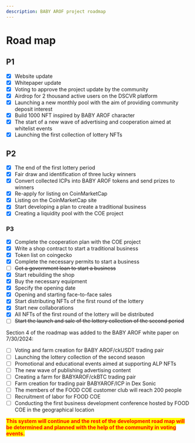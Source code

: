 ```yaml
---
description: BABY AROF project roadmap
---
```


# Road map

## P1

* [x] Website update
* [x] Whitepaper update
* [x] Voting to approve the project update by the community
* [x] Airdrop for 2 thousand active users on the DSCVR platform
* [x] Launching a new monthly pool with the aim of providing community deposit interest
* [x] Build 1000 NFT inspired by BABY AROF character
* [x] The start of a new wave of advertising and cooperation aimed at whitelist events
* [x] Launching the first collection of lottery NFTs

## P2

* [x] The end of the first lottery period
* [x] Fair draw and identification of three lucky winners
* [x] Convert collected ICPs into BABY AROF tokens and send prizes to winners
* [x] Re-apply for listing on CoinMarketCap
* [x] Listing on the CoinMarketCap site
* [x] Start developing a plan to create a traditional business
* [x] Creating a liquidity pool with the COE project

### P3

* [x] Complete the cooperation plan with the COE project
* [x] Write a shop contract to start a traditional business
* [x] Token list on coingecko
* [x] Complete the necessary permits to start a business
* [ ] ~~Get a government loan to start a business~~
* [x] Start rebuilding the shop
* [x] Buy the necessary equipment
* [x] Specify the opening date
* [x] Opening and starting face-to-face sales
* [x] Start distributing NFTs of the first round of the lottery
* [x] Start new collaborations
* [x] All NFTs of the first round of the lottery will be distributed
* [ ] ~~Start the launch and sale of the lottery collection of the second period~~

Section 4 of the roadmap was added to the BABY AROF white paper on 7/30/2024:

* [ ] Voting and farm creation for BABY AROF/ckUSDT trading pair
* [ ] Launching the lottery collection of the second season
* [ ] Promotional and educational events aimed at supporting ALP NFTs
* [ ] The new wave of publishing advertising content
* [ ] Creating a farm for BABYAROF/ckBTC trading pair
* [ ] Farm creation for trading pair BABYAROF/ICP in Dex Sonic
* [ ] The members of the FOOD COE customer club will reach 200 people
* [ ] Recruitment of labor for FOOD COE
* [ ] Conducting the first business development conference hosted by FOOD COE in the geographical location

<mark style="color:red;">**This system will continue and the rest of the development road map will be determined and planned with the help of the community in voting events.**</mark>

